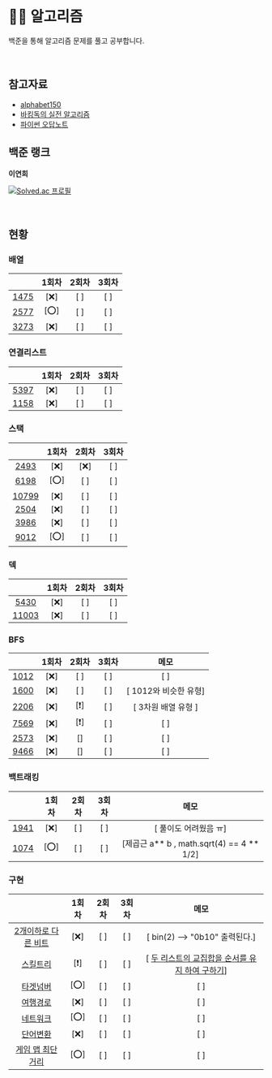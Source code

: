 # 🧙‍♀️ 알고리즘

백준을 통해 알고리즘 문제를 풀고 공부합니다.

<br>

## 참고자료 
  - [alphabet150](https://alphabet150.com/)
  - [바킹독의 실전 알고리즘](https://github.com/encrypted-def/basic-algo-lecture/blob/master/workbook.md)
  - [파이썬 오답노트](https://wholesale-rosehip-5b0.notion.site/239e707bd8664904bc5a46fbf01e83d6?pvs=4)


## 백준 랭크
**이연희**

[![Solved.ac
프로필](http://mazassumnida.wtf/api/v2/generate_badge?boj=lyh951212)](https://solved.ac/lyh951212)

<br>

## 현황

### 배열
|      | 1회차| 2회차| 3회차 |
| :--: | :--: | :--: | :--: |
|[1475](https://www.acmicpc.net/problem/1475)| [❌] | [ ] | [ ] |
|[2577](https://www.acmicpc.net/problem/2577)| [⭕] | [ ] | [ ] |
|[3273](https://www.acmicpc.net/problem/3273)| [❌] | [ ] | [ ] |


### 연결리스트
|      | 1회차| 2회차| 3회차 |
| :--: | :--: | :--: | :--: |
|[5397](https://www.acmicpc.net/problem/5397)| [❌] | [ ] | [ ] |
|[1158](https://www.acmicpc.net/problem/1158)| [❌] | [ ] | [ ] |

### 스택
|      | 1회차| 2회차| 3회차 |
| :--: | :--: | :--: | :--: |
|[2493](https://www.acmicpc.net/problem/2493)| [❌] | [❌] | [ ] |
|[6198](https://www.acmicpc.net/problem/6198)| [⭕] | [ ] | [ ] |
|[10799](https://www.acmicpc.net/problem/10799)| [❌] | [ ] | [ ] |
|[2504](https://www.acmicpc.net/problem/2504)| [❌] | [ ] | [ ] |
|[3986](https://www.acmicpc.net/problem/3986)| [❌] | [ ] | [ ] |
|[9012](https://www.acmicpc.net/problem/9012)| [⭕] | [ ] | [ ] |

### 덱
|      | 1회차| 2회차| 3회차 |
| :--: | :--: | :--: | :--: |
|[5430](https://www.acmicpc.net/problem/5430)| [❌] | [ ] | [ ] |
|[11003](https://www.acmicpc.net/problem/11003)| [❌] | [ ] | [ ] |

### BFS
|      | 1회차| 2회차| 3회차 | 메모 |
| :--: | :--: | :--: | :--: | :--: |
|[1012](https://www.acmicpc.net/problem/1012)| [❌] | [ ] | [ ] | [ ] |
|[1600](https://www.acmicpc.net/problem/1600)| [❌] | [ ] | [ ] | [ 1012와 비슷한 유형] |
|[2206](https://www.acmicpc.net/problem/2206)| [❌] | [❗] | [ ] | [ 3차원 배열 유형 ] |
|[7569](https://www.acmicpc.net/problem/7569)| [❌] | [❗] | [ ] | [ ] |
|[2573](https://www.acmicpc.net/problem/2573)| [❌] | [] | [ ] | [ ] |
|[9466](https://www.acmicpc.net/problem/9466)| [❌] | [] | [ ] | [ ] |

### 백트래킹
|      | 1회차| 2회차| 3회차 | 메모 |
| :--: | :--: | :--: | :--: | :--: |
|[1941](https://www.acmicpc.net/problem/1941)| [❌] | [ ] | [ ] | [ 풀이도 어려웠음 ㅠ] |
|[1074](https://www.acmicpc.net/problem/1074)| [⭕] | [ ] | [ ] | [제곱근 a** b , math.sqrt(4) == 4 ** 1/2] |


### 구현
|      | 1회차| 2회차| 3회차 | 메모 |
| :--: | :--: | :--: | :--: | :--: |
|[2개이하로 다른 비트](https://school.programmers.co.kr/tryouts/72111/challenges?language=python3)| [❌] | [ ] | [ ] | [ bin(2) --> "0b10" 출력된다.] |
|[스킬트리](https://school.programmers.co.kr/tryouts/72112/challenges?language=python3)| [❗] | [ ] | [ ] | [ [두 리스트의 교집합을 순서를 유지 하여 구하기](https://bio-info.tistory.com/114)] |
|[타겟넘버](https://school.programmers.co.kr/tryouts/72114/challenges)| [⭕] | [ ] | [ ] | [ ] |
|[여행경로](https://school.programmers.co.kr/tryouts/72115/challenges?language=python3)| [❌] | [ ] | [ ] | [ ] |
|[네트워크](https://school.programmers.co.kr/tryouts/72116/challenges?language=python3)| [⭕] | [ ] | [ ] | [ ] |
|[단어변환](https://school.programmers.co.kr/tryouts/72118/challenges?language=python3)| [❌] | [ ] | [ ] | [ ] |
|[게임 맵 최단거리](https://school.programmers.co.kr/tryouts/72119/challenges?language=python3)| [⭕] | [ ] | [ ] | [ ] |



